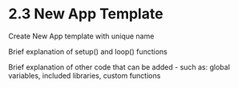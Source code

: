 # 2.3 New App Template

Create New App template with unique name

Brief explanation of setup\(\) and loop\(\) functions

Brief explanation of other code that can be added - such as: global variables, included libraries, custom functions

